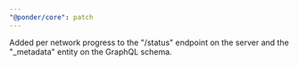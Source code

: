 ```yaml
---
"@ponder/core": patch
---
```


Added per network progress to the "/status" endpoint on the server and the "_metadata" entity on the GraphQL schema.
